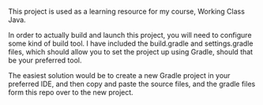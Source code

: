 This project is used as a learning resource for my course, Working Class Java.

In order to actually build and launch this project, you will need to configure some kind of build tool. I have included the build.gradle and settings.gradle files, which should allow you to set the project up using Gradle, should that be your preferred tool. 

The easiest solution would be to create a new Gradle project in your preferred IDE, and then copy and paste the source files, and the gradle files form this repo over to the new project.